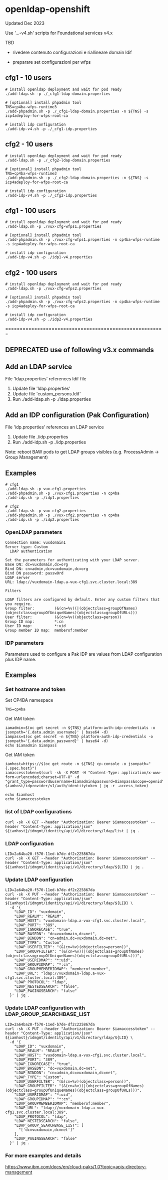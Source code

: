 # openldap-openshift


Updated Dec 2023

Use '...-v4.sh' scripts for Foundational services v4.x


TBD

- rivedere contenuto configurazioni e riallineare domain ldif

- preparare set configurazioni per wfps


## cfg1 - 10 users
```
# install openldap deployment and wait for pod ready
./add-ldap.sh -p ./_cfg1-ldap-domain.properties

# [optional] install phpadmin tool
TNS=cp4ba-wfps-runtime3
./add-phpadmin.sh -p ./_cfg1-ldap-domain.properties -n ${TNS} -s icp4adeploy-for-wfps-root-ca

# install idp configuration
./add-idp-v4.sh -p ./_cfg1-idp.properties
```

## cfg2 - 10 users
```
# install openldap deployment and wait for pod ready
./add-ldap.sh -p ./_cfg2-ldap-domain.properties

# [optional] install phpadmin tool
TNS=cp4ba-wfps-runtime3
./add-phpadmin.sh -p ./_cfg2-ldap-domain.properties -n ${TNS} -s icp4adeploy-for-wfps-root-ca

# install idp configuration
./add-idp-v4.sh -p ./_cfg2-idp.properties
```


## cfg1 - 100 users
```
# install openldap deployment and wait for pod ready
./add-ldap.sh -p ./vux-cfg-wfps1.properties

# [optional] install phpadmin tool
./add-phpadmin.sh -p ./vux-cfg-wfps1.properties -n cp4ba-wfps-runtime -s icp4adeploy-for-wfps-root-ca

# install idp configuration
./add-idp-v4.sh -p ./idp1-v4.properties
```


## cfg2 - 100 users
```
# install openldap deployment and wait for pod ready
./add-ldap.sh -p ./vux-cfg-wfps2.properties

# [optional] install phpadmin tool
./add-phpadmin.sh -p ./vux-cfg-wfps2.properties -n cp4ba-wfps-runtime -s icp4adeploy-for-wfps-root-ca

# install idp configuration
./add-idp-v4.sh -p ./idp2-v4.properties

```


=======================================================


## DEPRECATED use of following v3.x commands

## Add an LDAP service
File 'ldap.properties' references ldif file

1. Update file 'ldap.properties'
2. Update file 'custom_persons.ldif'
3. Run ./add-ldap.sh -p ./ldap.properties



## Add an IDP configuration (Pak Configuration)
File 'idp.properties' references an LDAP service

1. Update file ./idp.properties
2. Run ./add-idp.sh -p ./idp.properties

Note: reboot BAW pods to get LDAP groups visibles (e.g. ProcessAdmin -> Group Management) 

## Examples

```
# cfg1
./add-ldap.sh -p vux-cfg1.properties
./add-phpadmin.sh -p ./vux-cfg1.properties -n cp4ba
./add-idp.sh -p ./idp1.properties

# cfg2
./add-ldap.sh -p vux-cfg2.properties
./add-phpadmin.sh -p ./vux-cfg2.properties -n cp4ba
./add-idp.sh -p ./idp2.properties

```

### OpenLDAP parameters
```
Connection name: vuxdomain1
Server type: Custom
  LDAP authentication

Set the parameters for authenticating with your LDAP server.
Base DN: dc=vuxdomain,dc=org
Bind DN: cn=admin,dc=vuxdomain,dc=org
Bind DN password: passw0rd
LDAP server
URL: ldap://vuxdomain-ldap.a-vux-cfg1.svc.cluster.local:389

Filters

LDAP filters are configured by default. Enter any custom filters that you require.
Group filter:         (&(cn=%v)(|(objectclass=groupOfNames)(objectclass=groupOfUniqueNames)(objectclass=groupOfURLs)))
User filter:          (&(cn=%v)(objectclass=person))
Group ID map:         *:cn
User ID map:          *:uid
Group member ID map:  memberof:member
```

### IDP parameters
Parameters used to configure a Pak IDP are values from LDAP configuration plus IDP name.

## Examples

### Set hostname and token

Set CP4BA namespace
```
TNS=cp4ba
```

Get IAM token
```
iamadmin=$(oc get secret -n ${TNS} platform-auth-idp-credentials -o jsonpath='{.data.admin_username}' | base64 -d)
iampass=$(oc get secret -n ${TNS} platform-auth-idp-credentials -o jsonpath='{.data.admin_password}' | base64 -d)
echo $iamadmin $iampass
```

Get IAM token
```
iamhost=https://$(oc get route -n ${TNS} cp-console -o jsonpath="{.spec.host}")
iamaccesstoken=$(curl -sk -X POST -H "Content-Type: application/x-www-form-urlencoded;charset=UTF-8" -d "grant_type=password&username=$iamadmin&password=$iampass&scope=openid" $iamhost/idprovider/v1/auth/identitytoken | jq -r .access_token)

echo $iamhost
echo $iamaccesstoken
```


### list of LDAP configurations
```
curl -sk -X GET --header "Authorization: Bearer $iamaccesstoken" --header "Content-Type: application/json" ${iamhost}/idmgmt/identity/api/v1/directory/ldap/list | jq .
```

### LDAP configuration
```
LID=2a64ba20-f570-11ed-b7de-df2c225867da
curl -sk -X GET --header "Authorization: Bearer $iamaccesstoken" --header "Content-Type: application/json" ${iamhost}/idmgmt/identity/api/v1/directory/ldap/${LID} | jq .
```

### Update LDAP configuration
```
LID=2a64ba20-f570-11ed-b7de-df2c225867da
curl -sk -X PUT --header "Authorization: Bearer $iamaccesstoken" --header "Content-Type: application/json" ${iamhost}/idmgmt/identity/api/v1/directory/ldap/${LID} \
  -d '{
    "LDAP_ID": "vuxdomain",
    "LDAP_REALM": "REALM",
    "LDAP_HOST": "vuxdomain-ldap.a-vux-cfg1.svc.cluster.local",
    "LDAP_PORT": "389",
    "LDAP_IGNORECASE": "true",
    "LDAP_BASEDN": "dc=vuxdomain,dc=net",
    "LDAP_BINDDN": "cn=admin,dc=vuxdomain,dc=net",
    "LDAP_TYPE": "Custom",
    "LDAP_USERFILTER": "(&(cn=%v)(objectclass=person))",
    "LDAP_GROUPFILTER": "(&(cn=%v)(|(objectclass=groupOfNames)(objectclass=groupOfUniqueNames)(objectclass=groupOfURLs)))",
    "LDAP_USERIDMAP": "*:uid",
    "LDAP_GROUPIDMAP": "*:cn",
    "LDAP_GROUPMEMBERIDMAP": "memberof:member",
    "LDAP_URL": "ldap://vuxdomain-ldap.a-vux-cfg1.svc.cluster.local:389",
    "LDAP_PROTOCOL": "ldap",
    "LDAP_NESTEDSEARCH": "false",
    "LDAP_PAGINGSEARCH": "false"
  }' | jq .
```

### Update LDAP configuration with LDAP_GROUP_SEARCHBASE_LIST
```
LID=2a64ba20-f570-11ed-b7de-df2c225867da
curl -sk -X PUT --header "Authorization: Bearer $iamaccesstoken" --header "Content-Type: application/json" ${iamhost}/idmgmt/identity/api/v1/directory/ldap/${LID} \
  -d '{
    "LDAP_ID": "vuxdomain",
    "LDAP_REALM": "REALM",
    "LDAP_HOST": "vuxdomain-ldap.a-vux-cfg1.svc.cluster.local",
    "LDAP_PORT": "389",
    "LDAP_IGNORECASE": "true",
    "LDAP_BASEDN": "dc=vuxdomain,dc=net",
    "LDAP_BINDDN": "cn=admin,dc=vuxdomain,dc=net",
    "LDAP_TYPE": "Custom",
    "LDAP_USERFILTER": "(&(cn=%v)(objectclass=person))",
    "LDAP_GROUPFILTER": "(&(cn=%v)(|(objectclass=groupOfNames)(objectclass=groupOfUniqueNames)(objectclass=groupOfURLs)))",
    "LDAP_USERIDMAP": "*:uid",
    "LDAP_GROUPIDMAP": "*:cn",
    "LDAP_GROUPMEMBERIDMAP": "memberof:member",
    "LDAP_URL": "ldap://vuxdomain-ldap.a-vux-cfg1.svc.cluster.local:389",
    "LDAP_PROTOCOL": "ldap",
    "LDAP_NESTEDSEARCH": "false",
    "LDAP_GROUP_SEARCHBASE_LIST": [
      "['dc=vuxdomain,dc=net']"
    ],
    "LDAP_PAGINGSEARCH": "false"
  }' | jq .
```

### For more examples and details

https://www.ibm.com/docs/en/cloud-paks/1.0?topic=apis-directory-management
